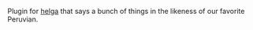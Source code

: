 Plugin for [helga](https://github.com/shaunduncan/helga) that says a bunch of
things in the likeness of our favorite Peruvian.
